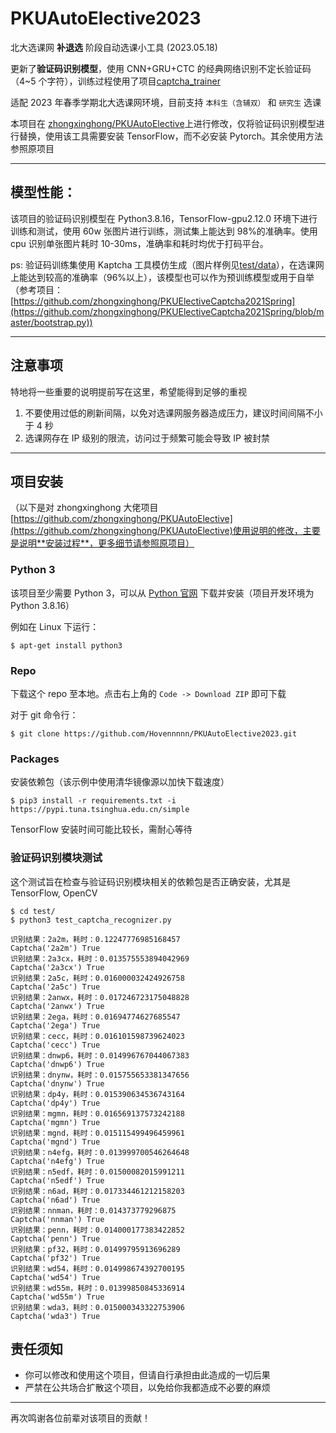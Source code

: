 # PKUAutoElective2023

北大选课网 **补退选** 阶段自动选课小工具 (2023.05.18)

更新了**验证码识别模型**，使用 CNN+GRU+CTC 的经典网络识别不定长验证码（4~5 个字符），训练过程使用了项目[captcha_trainer](https://github.com/kerlomz/captcha_trainer)

适配 2023 年春季学期北大选课网环境，目前支持 `本科生（含辅双）` 和 `研究生` 选课

本项目在 [zhongxinghong/PKUAutoElective](https://github.com/zhongxinghong/PKUAutoElective)上进行修改，仅将验证码识别模型进行替换，使用该工具需要安装 TensorFlow，而不必安装 Pytorch。其余使用方法参照原项目

---

## 模型性能：

该项目的验证码识别模型在 Python3.8.16，TensorFlow-gpu2.12.0 环境下进行训练和测试，使用 60w 张图片进行训练，测试集上能达到 98%的准确率。使用 cpu 识别单张图片耗时 10-30ms，准确率和耗时均优于打码平台。

ps: 验证码训练集使用 Kaptcha 工具模仿生成（图片样例见[test/data](./test/data)），在选课网上能达到较高的准确率（96%以上），该模型也可以作为预训练模型或用于自举（参考项目：[https://github.com/zhongxinghong/PKUElectiveCaptcha2021Spring](https://github.com/zhongxinghong/PKUElectiveCaptcha2021Spring/blob/master/bootstrap.py))

---

## 注意事项

特地将一些重要的说明提前写在这里，希望能得到足够的重视

1. 不要使用过低的刷新间隔，以免对选课网服务器造成压力，建议时间间隔不小于 4 秒
2. 选课网存在 IP 级别的限流，访问过于频繁可能会导致 IP 被封禁

---

## 项目安装

（以下是对 zhongxinghong 大佬项目[https://github.com/zhongxinghong/PKUAutoElective](https://github.com/zhongxinghong/PKUAutoElective)使用说明的修改，主要是说明**安装过程**，更多细节请参照原项目）

### Python 3

该项目至少需要 Python 3，可以从 [Python 官网](https://www.python.org/) 下载并安装（项目开发环境为 Python 3.8.16）

例如在 Linux 下运行：

```console
$ apt-get install python3
```

### Repo

下载这个 repo 至本地。点击右上角的 `Code -> Download ZIP` 即可下载

对于 git 命令行：

```console
$ git clone https://github.com/Hovennnnn/PKUAutoElective2023.git
```

### Packages

安装依赖包（该示例中使用清华镜像源以加快下载速度）

```console
$ pip3 install -r requirements.txt -i https://pypi.tuna.tsinghua.edu.cn/simple
```

TensorFlow 安装时间可能比较长，需耐心等待

### 验证码识别模块测试

这个测试旨在检查与验证码识别模块相关的依赖包是否正确安装，尤其是 TensorFlow, OpenCV

```console
$ cd test/
$ python3 test_captcha_recognizer.py

识别结果：2a2m，耗时：0.12247776985168457
Captcha('2a2m') True
识别结果：2a3cx，耗时：0.013575553894042969
Captcha('2a3cx') True
识别结果：2a5c，耗时：0.016000032424926758
Captcha('2a5c') True
识别结果：2anwx，耗时：0.017246723175048828
Captcha('2anwx') True
识别结果：2ega，耗时：0.01694774627685547
Captcha('2ega') True
识别结果：cecc，耗时：0.016101598739624023
Captcha('cecc') True
识别结果：dnwp6，耗时：0.014996767044067383
Captcha('dnwp6') True
识别结果：dnynw，耗时：0.015755653381347656
Captcha('dnynw') True
识别结果：dp4y，耗时：0.015390634536743164
Captcha('dp4y') True
识别结果：mgmn，耗时：0.016569137573242188
Captcha('mgmn') True
识别结果：mgnd，耗时：0.015115499496459961
Captcha('mgnd') True
识别结果：n4efg，耗时：0.013999700546264648
Captcha('n4efg') True
识别结果：n5edf，耗时：0.01500082015991211
Captcha('n5edf') True
识别结果：n6ad，耗时：0.017334461212158203
Captcha('n6ad') True
识别结果：nnman，耗时：0.014373779296875
Captcha('nnman') True
识别结果：penn，耗时：0.014000177383422852
Captcha('penn') True
识别结果：pf32，耗时：0.01499795913696289
Captcha('pf32') True
识别结果：wd54，耗时：0.014998674392700195
Captcha('wd54') True
识别结果：wd55m，耗时：0.01399850845336914
Captcha('wd55m') True
识别结果：wda3，耗时：0.015000343322753906
Captcha('wda3') True
```

## 责任须知

- 你可以修改和使用这个项目，但请自行承担由此造成的一切后果
- 严禁在公共场合扩散这个项目，以免给你我都造成不必要的麻烦

---

再次鸣谢各位前辈对该项目的贡献！
